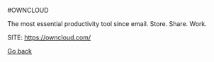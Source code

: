 #OWNCLOUD

 The most essential productivity tool since email. Store. Share. Work.

 SITE: https://owncloud.com/

 [Go back](https://portable-linux-apps.github.io/apps.html)

